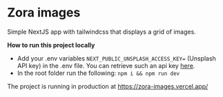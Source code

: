 # Zora images

Simple NextJS app with tailwindcss that displays a grid of images.

**How to run this project locally**

- Add your .env variables `NEXT_PUBLIC_UNSPLASH_ACCESS_KEY=` (Unsplash API key) in the .env file. You can retrieve such an api key [here](https://unsplash.com/documentation#search-photos).
- In the root folder run the following:
  `npm i && npm run dev`

The project is running in production at https://zora-images.vercel.app/
